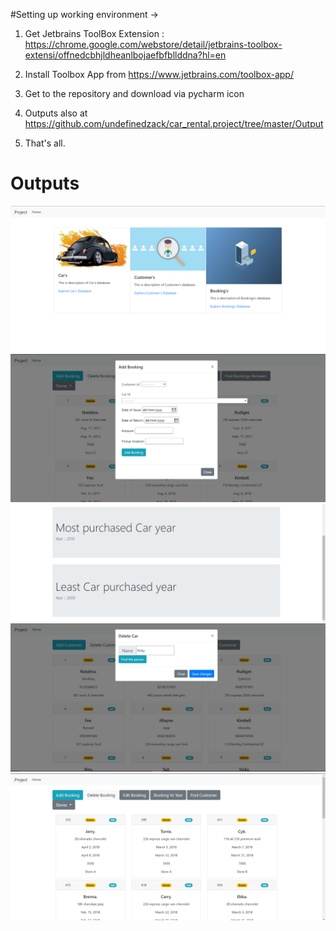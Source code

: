#Setting up working environment ->

1. Get Jetbrains ToolBox Extension : https://chrome.google.com/webstore/detail/jetbrains-toolbox-extensi/offnedcbhjldheanlbojaefbfbllddna?hl=en

2. Install Toolbox App from https://www.jetbrains.com/toolbox-app/

3. Get to the repository and download via pycharm icon

4. Outputs also at https://github.com/undefinedzack/car_rental.project/tree/master/Output

5. That's all.


<h1>Outputs</h1>

<img src = "https://github.com/undefinedzack/car_rental.project/blob/master/Output/homepage.png"/>

<img src = "https://github.com/undefinedzack/car_rental.project/blob/master/Output/Add_Booking.png "/>

<img src = "https://github.com/undefinedzack/car_rental.project/blob/master/Output/Most_and_least_booking_years.png"/>

<img src = "https://github.com/undefinedzack/car_rental.project/blob/master/Output/Customer_search_query.png"/>

<img src = "https://github.com/undefinedzack/car_rental.project/blob/master/Output/Booking_search_query_result.png"/>
